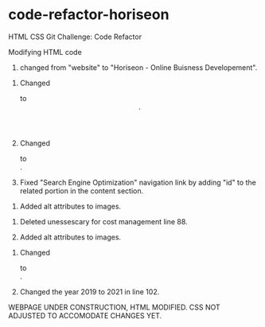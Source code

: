 # code-refactor-horiseon
HTML CSS Git Challenge: Code Refactor

Modifying HTML code

<!-- Head section -->

1. <title></title> changed from "website" to "Horiseon - Online Buisness Developement".

<!-- Header/Navigation-->

1. Changed <div class="header"> to <header>.

2. Changed <div> to <nav>.

3. Fixed "Search Engine Optimization" navigation link by adding "id" to the related portion in the content section.

<!-- Content section -->

1. Added alt attributes to images.

<!-- Benefits section -->

1. Deleted unessescary </img> for cost management line 88.

2. Added alt attributes to images.

<!-- Footer -->

1. Changed <div class="footer"> to <footer>.

2. Changed the year 2019 to 2021 in line 102.

WEBPAGE UNDER CONSTRUCTION, HTML MODIFIED. CSS NOT ADJUSTED TO ACCOMODATE CHANGES YET.